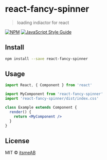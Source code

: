 # react-fancy-spinner

> loading indiactor for react

[![NPM](https://img.shields.io/npm/v/react-fancy-spinner.svg)](https://www.npmjs.com/package/react-fancy-spinner) [![JavaScript Style Guide](https://img.shields.io/badge/code_style-standard-brightgreen.svg)](https://standardjs.com)

## Install

```bash
npm install --save react-fancy-spinner
```

## Usage

```jsx
import React, { Component } from 'react'

import MyComponent from 'react-fancy-spinner'
import 'react-fancy-spinner/dist/index.css'

class Example extends Component {
  render() {
    return <MyComponent />
  }
}
```

## License

MIT © [itsmeAB](https://github.com/itsmeAB)
